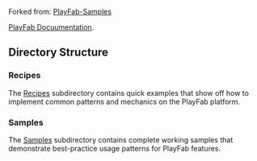Forked from: [PlayFab-Samples](https://github.com/PlayFab/PlayFab-Samples)

[PlayFab Docuumentation](https://api.playfab.com).

## Directory Structure

### Recipes
The [Recipes](/Recipes/) subdirectory contains quick examples that show off how to implement common patterns and mechanics on the PlayFab platform. 

### Samples
The [Samples](/Samples/) subdirectory contains complete working samples that demonstrate best-practice usage patterns for PlayFab features.
